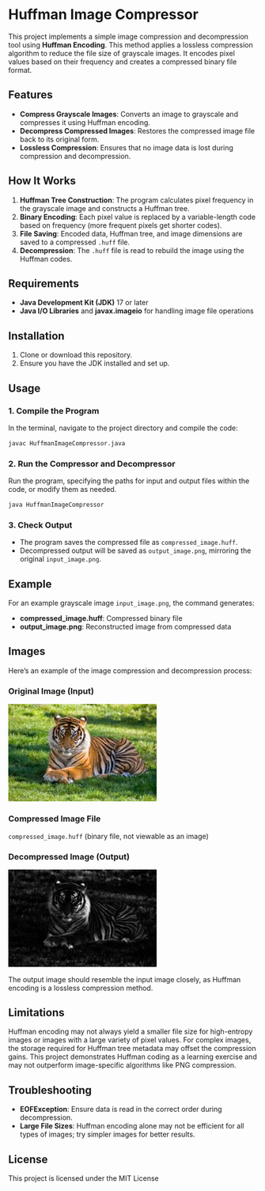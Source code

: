 # Huffman Image Compressor

This project implements a simple image compression and decompression tool using **Huffman Encoding**. This method applies a lossless compression algorithm to reduce the file size of grayscale images. It encodes pixel values based on their frequency and creates a compressed binary file format.

## Features

- **Compress Grayscale Images**: Converts an image to grayscale and compresses it using Huffman encoding.
- **Decompress Compressed Images**: Restores the compressed image file back to its original form.
- **Lossless Compression**: Ensures that no image data is lost during compression and decompression.

## How It Works

1. **Huffman Tree Construction**: The program calculates pixel frequency in the grayscale image and constructs a Huffman tree.
2. **Binary Encoding**: Each pixel value is replaced by a variable-length code based on frequency (more frequent pixels get shorter codes).
3. **File Saving**: Encoded data, Huffman tree, and image dimensions are saved to a compressed `.huff` file.
4. **Decompression**: The `.huff` file is read to rebuild the image using the Huffman codes.

## Requirements

- **Java Development Kit (JDK)** 17 or later
- **Java I/O Libraries** and **javax.imageio** for handling image file operations

## Installation

1. Clone or download this repository.
2. Ensure you have the JDK installed and set up.

## Usage

### 1. Compile the Program

In the terminal, navigate to the project directory and compile the code:

```bash
javac HuffmanImageCompressor.java
```

### 2. Run the Compressor and Decompressor

Run the program, specifying the paths for input and output files within the code, or modify them as needed.

```bash
java HuffmanImageCompressor
```

### 3. Check Output

- The program saves the compressed file as `compressed_image.huff`.
- Decompressed output will be saved as `output_image.png`, mirroring the original `input_image.png`.

## Example

For an example grayscale image `input_image.png`, the command generates:

- **compressed_image.huff**: Compressed binary file
- **output_image.png**: Reconstructed image from compressed data

## Images

Here’s an example of the image compression and decompression process:

### Original Image (Input)
<img src="Huffman Img Compression/animal_img.png" alt="Input Image" width="300">

### Compressed Image File

`compressed_image.huff` (binary file, not viewable as an image)

### Decompressed Image (Output)
<img src="Huffman Img Compression/out2_image.png" alt="Output Image" width="300">

The output image should resemble the input image closely, as Huffman encoding is a lossless compression method.

## Limitations

Huffman encoding may not always yield a smaller file size for high-entropy images or images with a large variety of pixel values. For complex images, the storage required for Huffman tree metadata may offset the compression gains. This project demonstrates Huffman coding as a learning exercise and may not outperform image-specific algorithms like PNG compression.

## Troubleshooting

- **EOFException**: Ensure data is read in the correct order during decompression.
- **Large File Sizes**: Huffman encoding alone may not be efficient for all types of images; try simpler images for better results.

## License

This project is licensed under the MIT License
